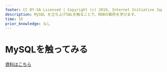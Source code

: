 ```yaml
---
footer: CC BY-SA Licensed | Copyright (c) 2019, Internet Initiative Japan Inc.
description: MySQL を立ち上げSQLを触ることで、RDBの勘所を学びます。
time: 1h
prior_knowledge: なし
---
```


<header-table/>

# MySQLを触ってみる

[資料はこちら](/bootcamp/MySQL.pdf)

<credit-footer/>
